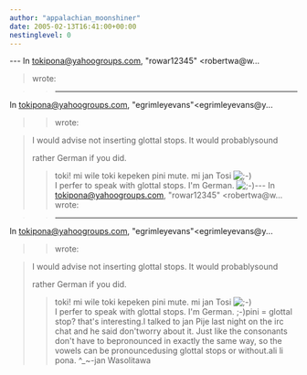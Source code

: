 ```yaml
---
author: "appalachian_moonshiner"
date: 2005-02-13T16:41:00+00:00
nestinglevel: 0
---
```

\---
 In [tokipona@yahoogroups.com](mailto://tokipona@yahoogroups.com), "rowar12345" <robertwa@w...
> wrote:

>> ---
 In [tokipona@yahoogroups.com](mailto://tokipona@yahoogroups.com), "egrimleyevans"<egrimleyevans@y...
>> wrote:

> 
>> 
> I would advise not inserting glottal stops. It would probablysound
> 
> rather German if you did.
> 
>> toki!
> mi wile toki kepeken pini mute.
> mi jan Tosi ![;-)](images/smilies/icon_e_wink.gif "Wink")\
>> I perfer to speak with glottal stops. I'm German. ![;-)](images/smilies/icon_e_wink.gif "Wink")\---
 In [tokipona@yahoogroups.com](mailto://tokipona@yahoogroups.com), "rowar12345" <robertwa@w...
> wrote:

>> ---
 In [tokipona@yahoogroups.com](mailto://tokipona@yahoogroups.com), "egrimleyevans"<egrimleyevans@y...
>> wrote:

> 
>> 
> I would advise not inserting glottal stops. It would probablysound
> 
> rather German if you did.
> 
>> toki!
> mi wile toki kepeken pini mute.
> mi jan Tosi ![;-)](images/smilies/icon_e_wink.gif "Wink")\
>> I perfer to speak with glottal stops. I'm German. ;-)pini = glottal stop? that's interesting.I talked to jan Pije last night on the irc chat and he said don'tworry about it. Just like the consonants don't have to bepronounced in exactly the same way, so the vowels can be pronouncedusing glottal stops or without.ali li pona. ^\_~-jan Wasolitawa